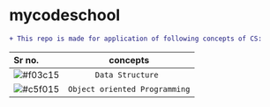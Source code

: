 # mycodeschool
``` diff
+ This repo is made for application of following concepts of CS:
```
|Sr no.| concepts|
|:----|:----------:|
|![#f03c15](https://via.placeholder.com/15/f03c15/000000?text=+)| ```Data Structure ```|
|![#c5f015](https://via.placeholder.com/15/c5f015/000000?text=+)|```Object oriented Programming```|

